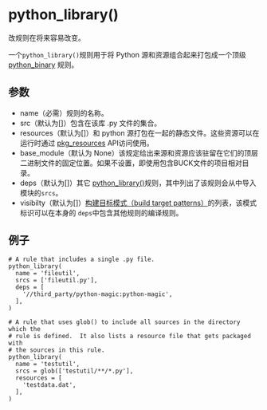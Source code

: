 # python_library()
改规则在将来容易改变。

一个<code>python_library()</code>规则用于将 Python 源和资源组合起来打包成一个顶级 [python_binary](https://buckbuild.com/rule/python_binary.html) 规则。

## 参数

+ name（必需）规则的名称。
+ src（默认为[]）包含在该库 .py 文件的集合。
+ resources（默认为[]）和 python 源打包在一起的静态文件。这些资源可以在运行时通过 [pkg_resources](https://pythonhosted.org/setuptools/pkg_resources.html) API访问使用。
+ base_module（默认为 None）该规定给出来源和资源应该驻留在它们的顶层二进制文件的固定位置。如果不设置，即使用包含BUCK文件的项目相对目录。
+ deps（默认为[]）其它 [python_library()](https://buckbuild.com/rule/python_library.html)规则，其中列出了该规则会从中导入模块的<code>srcs</code>。
+  visibilty（默认为[]）[构建目标模式（build target patterns）](https://buckbuild.com/concept/build_target_pattern.html)的列表，该模式标识可以在本身的 <code>deps</code>中包含其他规则的编译规则。

## 例子

```
# A rule that includes a single .py file.
python_library(
  name = 'fileutil',
  srcs = ['fileutil.py'],
  deps = [
    '//third_party/python-magic:python-magic',
  ],
)

# A rule that uses glob() to include all sources in the directory which the
# rule is defined.  It also lists a resource file that gets packaged with
# the sources in this rule.
python_library(
  name = 'testutil',
  srcs = glob(['testutil/**/*.py'],
  resources = [
    'testdata.dat',
  ],
)
```